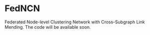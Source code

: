 # FedNCN
Federated Node-level Clustering Network with Cross-Subgraph Link Mending.
The code will be available soon.
